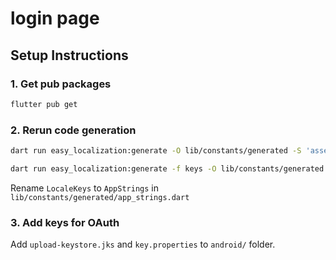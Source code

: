 # login page

## Setup Instructions

### 1. Get pub packages

```bash
flutter pub get
```

### 2. Rerun code generation

```bash
dart run easy_localization:generate -O lib/constants/generated -S 'assets/translations'
```

```bash
dart run easy_localization:generate -f keys -O lib/constants/generated -o app_strings.dart -S 'assets/translations'
```

Rename `LocaleKeys` to `AppStrings` in `lib/constants/generated/app_strings.dart`

### 3. Add keys for OAuth

Add `upload-keystore.jks` and `key.properties` to `android/` folder.
